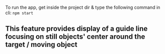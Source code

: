 To run the app, get inside the project dir & type the following command in cli:
`npm start`

## This feature provides display of a guide line focusing on still objects' center around the target / moving object 
